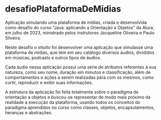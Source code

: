 # desafioPlataformaDeMidias
Aplicação simulando uma plataforma de mídias, criada e desenvolvida como desafio do curso "Java: aplicando a Orientação a Objetos" da Alura, em julho de 2023, ministrado pelos instrutores Jacqueline Oliveira e Paulo Silveira.

Neste desafio o intuito foi desenvolver uma aplicação que simulasse uma plataforma de mídias, que tem em seu catálogo diversos áudios, divididos em músicas, podcasts e outros tipos de áudios.

Cada áudio nessa aplicação possui uma série de atributos referentes à sua natureza, como seu nome, duração em minutos e classificação, além de comportamentos e ações a serem realizadas para com os mesmos, como curtir, reproduzir e exibir suas informações.

A estrutura da aplicação foi feita totalmente sobre o paradigma de orientação a objetos e buscou-se representar de modo mais próximo da realidade a execução da plataforma, usando todos os conceitos do paradigma aprendidos no curso como classes, objetos, encapsulamentos, heranças e abstrações.
